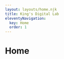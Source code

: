 ```yaml
---
layout: layouts/home.njk
title: King's Digital Lab
eleventyNavigation:
  key: Home
  order: 1
---
```


# Home
